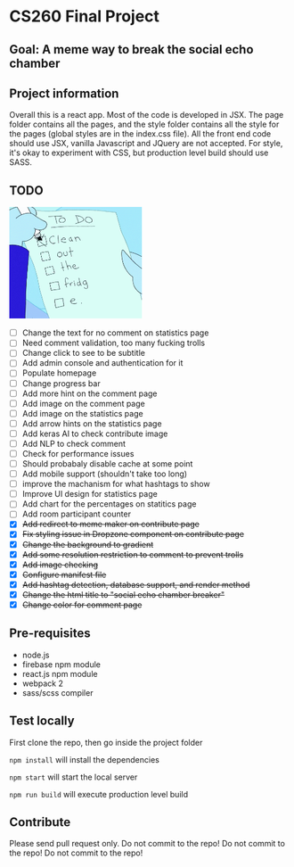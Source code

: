 # CS260 Final Project

## Goal: A meme way to break the social echo chamber

## Project information
Overall this is a react app. Most of the code is developed in JSX. The page folder contains all the pages, and the style folder contains all the style for the pages (global styles are in the index.css file). All the front end code should use JSX, vanilla Javascript and JQuery are not accepted. For style, it's okay to experiment with CSS, but production level build should use SASS.

## TODO

<img src="https://raw.githubusercontent.com/tianhaoz95/pics/master/funny-gif-to-todo-list-done.gif" height="200"/>

- [ ] Change the text for no comment on statistics page
- [ ] Need comment validation, too many fucking trolls
- [ ] Change click to see to be subtitle
- [ ] Add admin console and authentication for it
- [ ] Populate homepage
- [ ] Change progress bar
- [ ] Add more hint on the comment page
- [ ] Add image on the comment page
- [ ] Add image on the statistics page
- [ ] Add arrow hints on the statistics page
- [ ] Add keras AI to check contribute image
- [ ] Add NLP to check comment
- [ ] Check for performance issues
- [ ] Should probabaly disable cache at some point
- [ ] Add mobile support (shouldn't take too long)
- [ ] improve the machanism for what hashtags to show
- [ ] Improve UI design for statistics page
- [ ] Add chart for the percentages on statitics page
- [ ] Add room participant counter
- [x] ~~Add redirect to meme maker on contribute page~~
- [x] ~~Fix styling issue in Dropzone component on contribute page~~
- [x] ~~Change the background to gradient~~
- [x] ~~Add some resolution restriction to comment to prevent trolls~~
- [x] ~~Add image checking~~
- [x] ~~Configure manifest file~~
- [x] ~~Add hashtag detection, database support, and render method~~
- [x] ~~Change the html title to "social echo chamber breaker"~~
- [x] ~~Change color for comment page~~

## Pre-requisites
* node.js
* firebase npm module
* react.js npm module
* webpack 2
* sass/scss compiler

## Test locally
First clone the repo, then go inside the project folder

`npm install` will install the dependencies

`npm start` will start the local server

`npm run build` will execute production level build

## Contribute
Please send pull request only. Do not commit to the repo! Do not commit to the repo! Do not commit to the repo!
